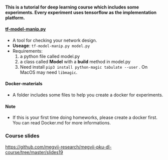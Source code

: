 #### This is a tutorial for deep learning course which includes some experiments. Every experiment uses tensorflow as the implementation platform.

#### [tf-model-manip.py](tf-model-manip.py)
- A tool for checking your network design.
- **Useage**: `tf-model-manip.py model.py`
- Requirements: 
  1. a python file called model.py
  2. a class called **Model** with a **build** method in model.py
  3. Need install `pip3 install python-magic tabulate --user` . On MacOS may need `libmagic`.

#### Docker-materials
- A folder includes some files to help you create a docker for experiments.

#### Note
- If this is your first time doing homeworks, please create a docker first. You can read Docker.md for more informations.

### Course slides
https://github.com/megvii-research/megvii-pku-dl-course/tree/master/slides19




